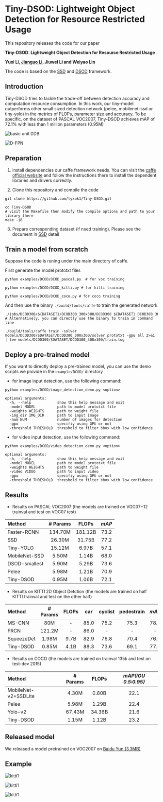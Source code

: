 # Tiny-DSOD: Lightweight Object Detection for Resource Restricted Usage

This repository releases the code for our paper

**Tiny-DSOD: Lightweight Object Detection for Resource Restricted Usage**

**Yuxi Li, [Jianguo Li](https://sites.google.com/site/leeplus/), Jiuwei Li and Weiyao Lin**

The code is based on the [SSD](https://github.com/weiliu89/caffe/tree/ssd) and [DSOD](https://github.com/szq0214/DSOD) framework.

## Introduction

Tiny-DSOD tries to tackle the trade-off between detection accuracy and computation resource consumption. In this work, our tiny-model outperforms other small sized detection network (pelee, mobilenet-ssd or tiny-yolo) in the metrics of FLOPs, parameter size and accuracy. To be specific, on the dataset of PASCAL VOC2007, Tiny-DSOD achieves mAP of 72.1% with less than 1 million parameters (0.95M)

![basic unit DDB](https://github.com/lyxok1/Tiny-DSOD/raw/master/image/DDB.png)

![D-FPN](https://github.com/lyxok1/Tiny-DSOD/raw/master/image/front.png)

## Preparation

1. Install dependencies our caffe framework needs. You can visit the [caffe official website](http://caffe.berkeleyvision.org/installation.html) and follow the instructions there to install the dependent libraries and drivers correctly.

2. Clone this repository and compile the code
```Shell
git clone https://github.com/lyxok1/Tiny-DSOD.git

cd Tiny-DSOD
# visit the Makefile then modify the compile options and path to your library there
make -j8
```

3. Prepare corresponding dataset (if need training). Please see the document in [SSD](https://github.com/weiliu89/caffe/tree/ssd) detail 

## Train a model from scratch

Suppose the code is runing under the main directory of caffe.

First generate the model prototxt files
```Shell
python examples/DCOD/DCOD_pascal.py  # for voc training

python examples/DCOD/DCOD_kitti.py # for kitti training

python examples/DCOD/DCOD_coco.py # for coco training
```

And then use the binary `./build/tools/caffe` to train the generated network
```Shell
./jobs/DCOD300/${DATASET}/DCOD300_300x300/DCOD300_${DATASET}_DCOD300_300x300.sh
# Alternatively, you can directly use the binary to train in command line

./build/tools/caffe train -solver models/DCOD300/$DATASET/DCOD300_300x300/solver.prototxt -gpu all 2>&1 | tee models/DCOD300/$DATASET/DCOD300_300x300/train.log

```

## Deploy a pre-trained model

If you want to directly deploy a pre-trained model, you can use the demo scripts we provide in the `example/DCOD/` directory

- for image input detection, use the following command:
```Shell
python examples/DCOD/image_detection_demo.py <option>

optional arguments:
  -h, --help            show this help message and exit
  -model MODEL          path to model prototxt file
  -weights WEIGHTS      path to weight file
  -img_dir IMG_DIR      path to input image
  -num NUM              number of images for detection
  -gpu                  specifiy using GPU or not
  -threshold THRESHOLD  threshold to filter bbox with low confidence
```

- for video input detection, use the following command:
```Shell
python examples/DCOD/video_detection_demo.py <option>

optional arguments:
  -h, --help            show this help message and exit
  -model MODEL          path to model prototxt file
  -weights WEIGHTS      path to weight file
  -video VIDEO          path to input video
  -gpu                  specifiy using GPU or not
  -threshold THRESHOLD  threshold to filter bbox with low confidence
```

## Results

- Results on PASCAL VOC2007 (the models are trained on VOC07+12 trainval and test on VOC07 test)

| Method | # Params | FLOPs | *mAP* |
|:-------|:--------:|:-----:|:-----:|
| Faster-RCNN | 134.70M | 181.12B | 73.2 |
| SSD | 26.30M | 31.75B | 77.2 |
| Tiny-YOLO | 15.12M | 6.97B | 57.1 |
| MobileNet-SSD | 5.50M | 1.14B | 68.0|
| DSOD-smallest | 5.90M | 5.29B | 73.6|
| Pelee | 5.98M | 1.21B | 70.9 |
| Tiny-DSOD | 0.95M | 1.06B | 72.1 |

- Results on KITTI 2D Object Detction (the models are trained on half KITTI trainval and test on the other half)

| Method | # Params | FLOPs | car | cyclist | pedestrain |*mAP* |
|:-------|:--------:|:-----:|:---:|:-------:|:----------:|:----:|
| MS-CNN | 80M | - | 85.0 | 75.2 | 75.3 | 78.5 |
| FRCN | 121.2M | - | 86.0 | - | - | - |
| SqueezeDet | 1.98M | 9.7B | 82.9 | 76.8 | 70.4 | 76.7 |
| Tiny-DSOD | 0.85M | 4.1B | 88.3 | 73.6 | 69.1 | 77.0 |

- Results on COCO (the models are trained on trainval 135k and test on test-dev 2015)

| Method | # Params | FLOPs | *mAP(IOU 0.5:0.95)* |
|:-------|:--------:|:-----:|:-----:|
|MobileNet-v2+SSDLite| 4.30M | 0.80B | 22.1 |
|Pelee | 5.98M | 1.29B | 22.4 |
|Yolo-v2 | 67.43M | 34.36B | 21.6 |
|Tiny-DSOD | 1.15M | 1.12B | 23.2 |

## Released model

We released a model pretrained on VOC2007 on [Baidu Yun (3.3MB)](https://pan.baidu.com/s/1DDruQ_i0upyscbqGK0s92A)

## Example

![kitti1](https://github.com/lyxok1/Tiny-DSOD/raw/master/image/kitti1.png)

![kitti1](https://github.com/lyxok1/Tiny-DSOD/raw/master/image/kitti2.png)

![kitti1](https://github.com/lyxok1/Tiny-DSOD/raw/master/image/kitti3.png)
